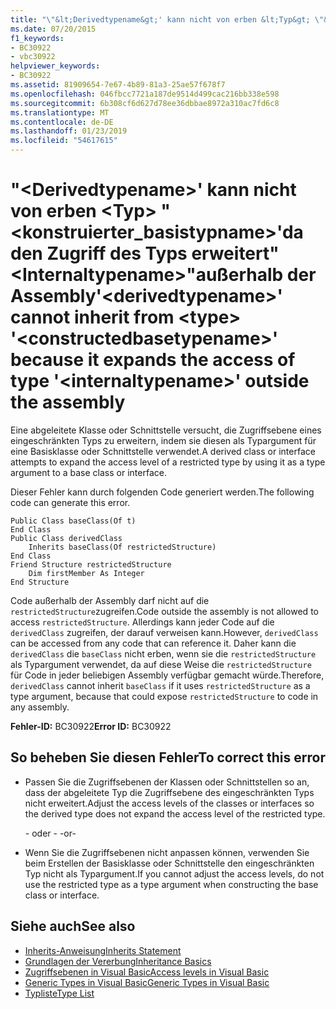 ```yaml
---
title: "\"&lt;Derivedtypename&gt;' kann nicht von erben &lt;Typ&gt; \"&lt;konstruierter_basistypname&gt;'da den Zugriff des Typs erweitert\"&lt;Internaltypename&gt;\"außerhalb der Assembly"
ms.date: 07/20/2015
f1_keywords:
- BC30922
- vbc30922
helpviewer_keywords:
- BC30922
ms.assetid: 81909654-7e67-4b89-81a3-25ae57f678f7
ms.openlocfilehash: 046fbcc7721a187de9514d499cac216bb338e598
ms.sourcegitcommit: 6b308cf6d627d78ee36dbbae8972a310ac7fd6c8
ms.translationtype: MT
ms.contentlocale: de-DE
ms.lasthandoff: 01/23/2019
ms.locfileid: "54617615"
---
```

# <a name="ltderivedtypenamegt-cannot-inherit-from-lttypegt-ltconstructedbasetypenamegt-because-it-expands-the-access-of-type-ltinternaltypenamegt-outside-the-assembly"></a><span data-ttu-id="72d6c-102">"&lt;Derivedtypename&gt;' kann nicht von erben &lt;Typ&gt; "&lt;konstruierter_basistypname&gt;'da den Zugriff des Typs erweitert"&lt;Internaltypename&gt;"außerhalb der Assembly</span><span class="sxs-lookup"><span data-stu-id="72d6c-102">'&lt;derivedtypename&gt;' cannot inherit from &lt;type&gt; '&lt;constructedbasetypename&gt;' because it expands the access of type '&lt;internaltypename&gt;' outside the assembly</span></span>
<span data-ttu-id="72d6c-103">Eine abgeleitete Klasse oder Schnittstelle versucht, die Zugriffsebene eines eingeschränkten Typs zu erweitern, indem sie diesen als Typargument für eine Basisklasse oder Schnittstelle verwendet.</span><span class="sxs-lookup"><span data-stu-id="72d6c-103">A derived class or interface attempts to expand the access level of a restricted type by using it as a type argument to a base class or interface.</span></span>  
  
 <span data-ttu-id="72d6c-104">Dieser Fehler kann durch folgenden Code generiert werden.</span><span class="sxs-lookup"><span data-stu-id="72d6c-104">The following code can generate this error.</span></span>  
  
```  
Public Class baseClass(Of t)  
End Class  
Public Class derivedClass  
    Inherits baseClass(Of restrictedStructure)  
End Class  
Friend Structure restrictedStructure  
    Dim firstMember As Integer  
End Structure  
```  
  
 <span data-ttu-id="72d6c-105">Code außerhalb der Assembly darf nicht auf die `restrictedStructure`zugreifen.</span><span class="sxs-lookup"><span data-stu-id="72d6c-105">Code outside the assembly is not allowed to access `restrictedStructure`.</span></span> <span data-ttu-id="72d6c-106">Allerdings kann jeder Code auf die `derivedClass` zugreifen, der darauf verweisen kann.</span><span class="sxs-lookup"><span data-stu-id="72d6c-106">However, `derivedClass` can be accessed from any code that can reference it.</span></span> <span data-ttu-id="72d6c-107">Daher kann die `derivedClass` die `baseClass` nicht erben, wenn sie die `restrictedStructure` als Typargument verwendet, da auf diese Weise die `restrictedStructure` für Code in jeder beliebigen Assembly verfügbar gemacht würde.</span><span class="sxs-lookup"><span data-stu-id="72d6c-107">Therefore, `derivedClass` cannot inherit `baseClass` if it uses `restrictedStructure` as a type argument, because that could expose `restrictedStructure` to code in any assembly.</span></span>  
  
 <span data-ttu-id="72d6c-108">**Fehler-ID:** BC30922</span><span class="sxs-lookup"><span data-stu-id="72d6c-108">**Error ID:** BC30922</span></span>  
  
## <a name="to-correct-this-error"></a><span data-ttu-id="72d6c-109">So beheben Sie diesen Fehler</span><span class="sxs-lookup"><span data-stu-id="72d6c-109">To correct this error</span></span>  
  
-   <span data-ttu-id="72d6c-110">Passen Sie die Zugriffsebenen der Klassen oder Schnittstellen so an, dass der abgeleitete Typ die Zugriffsebene des eingeschränkten Typs nicht erweitert.</span><span class="sxs-lookup"><span data-stu-id="72d6c-110">Adjust the access levels of the classes or interfaces so the derived type does not expand the access level of the restricted type.</span></span>  
  
     <span data-ttu-id="72d6c-111">- oder - </span><span class="sxs-lookup"><span data-stu-id="72d6c-111">-or-</span></span>  
  
-   <span data-ttu-id="72d6c-112">Wenn Sie die Zugriffsebenen nicht anpassen können, verwenden Sie beim Erstellen der Basisklasse oder Schnittstelle den eingeschränkten Typ nicht als Typargument.</span><span class="sxs-lookup"><span data-stu-id="72d6c-112">If you cannot adjust the access levels, do not use the restricted type as a type argument when constructing the base class or interface.</span></span>  
  
## <a name="see-also"></a><span data-ttu-id="72d6c-113">Siehe auch</span><span class="sxs-lookup"><span data-stu-id="72d6c-113">See also</span></span>
- [<span data-ttu-id="72d6c-114">Inherits-Anweisung</span><span class="sxs-lookup"><span data-stu-id="72d6c-114">Inherits Statement</span></span>](../../visual-basic/language-reference/statements/inherits-statement.md)
- [<span data-ttu-id="72d6c-115">Grundlagen der Vererbung</span><span class="sxs-lookup"><span data-stu-id="72d6c-115">Inheritance Basics</span></span>](../../visual-basic/programming-guide/language-features/objects-and-classes/inheritance-basics.md)
- [<span data-ttu-id="72d6c-116">Zugriffsebenen in Visual Basic</span><span class="sxs-lookup"><span data-stu-id="72d6c-116">Access levels in Visual Basic</span></span>](../../visual-basic/programming-guide/language-features/declared-elements/access-levels.md)
- [<span data-ttu-id="72d6c-117">Generic Types in Visual Basic</span><span class="sxs-lookup"><span data-stu-id="72d6c-117">Generic Types in Visual Basic</span></span>](../../visual-basic/programming-guide/language-features/data-types/generic-types.md)
- [<span data-ttu-id="72d6c-118">Typliste</span><span class="sxs-lookup"><span data-stu-id="72d6c-118">Type List</span></span>](../../visual-basic/language-reference/statements/type-list.md)
